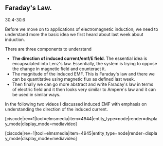 ## Faraday's Law.

<stop-note title="Read Knight 4ed" icon="stopnoteicons:book-icon">
<span slot="message">30.4-30.6</span>
</stop-note>

Before we move on to applications of electromagnetic induction, we need to understand more the basic idea we first heard about last week about induction. 

There are three components to understand 

* **The direction of induced current/emf/E field**. The essential idea is encapsulated into Lenz's law. Essentially, the system is trying to oppose the change in magnetic field and counteract it. 
* The magnitude of the induced EMF. This is Faraday's law and there we can be quantitative using magnetic flux as defined last week. 
* Then finally we can go more abstract and write Faraday's law in terms of electric field and it then looks very similar to Ampere's law and it can be used in similar ways. 

In the following two videos I discussed induced EMF with emphasis on understanding the direction of the induced current. 

[ciscode|rev=1|tool=elmsmedia|item=4944|entity_type=node|render=display_mode|display_mode=mediavideo]

[ciscode|rev=1|tool=elmsmedia|item=4945|entity_type=node|render=display_mode|display_mode=mediavideo]